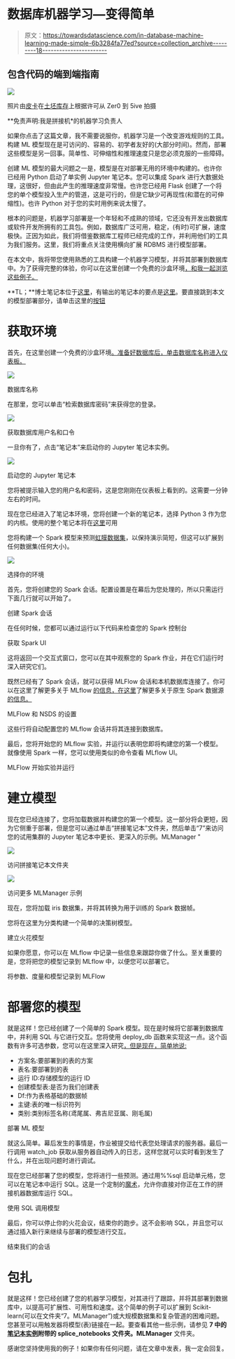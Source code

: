 # 数据库机器学习—变得简单

> 原文：<https://towardsdatascience.com/in-database-machine-learning-made-simple-6b3284fa77ed?source=collection_archive---------18----------------------->

## 包含代码的端到端指南

![](img/a0f4eba1dd6cf75b06b2de3c9f933cc1.png)

照片由[皮卡](https://stock.adobe.com/contributor/206257799/pickup?load_type=author&prev_url=detail)在[土坯库存](https://stock.adobe.com/)上根据许可从 Zer0 到 5ive 拍摄

**免责声明:我是拼接机*的机器学习负责人

如果你点击了这篇文章，我不需要说服你，机器学习是一个改变游戏规则的工具。构建 ML 模型现在是可访问的、容易的、初学者友好的(大部分时间)。然而，部署这些模型是另一回事。简单性、可伸缩性和推理速度只是您必须克服的一些障碍。

创建 ML 模型的最大问题之一是，模型是在对部署无用的环境中构建的。也许你已经用 Python 启动了单实例 Jupyter 笔记本。您可以集成 Spark 进行大数据处理，这很好，但由此产生的推理速度非常慢。也许您已经用 Flask 创建了一个将您的单个模型投入生产的管道，这是可行的，但是它缺少可再现性(和潜在的可伸缩性)。也许 Python 对于您的实时用例来说太慢了。

根本的问题是，机器学习部署是一个年轻和不成熟的领域，它还没有开发出数据库或软件开发所拥有的工具包。例如，数据库广泛可用，稳定，(有时)可扩展，速度极快。正因为如此，我们将借鉴数据库工程师已经完成的工作，并利用他们的工具为我们服务。这里，我们将重点关注使用横向扩展 RDBMS 进行模型部署。

在本文中，我将带您使用熟悉的工具构建一个机器学习模型，并将其部署到数据库中。为了获得完整的体验，你可以在这里创建一个免费的沙盒环境[，和我一起浏览这些例子。](https://cloud.splicemachine.io/register?redirect=%2F_%2Fdashboard%2Factivity)

**TL；**博士笔记本位于[这里](https://github.com/Ben-Epstein/Medium-Aritcles/tree/master/in_db_ml)，有输出的笔记本的要点是[这里](https://nbviewer.jupyter.org/gist/Ben-Epstein/66a7a15c86d8d83fd8f64f2b75a283e7)。要直接跳到本文的模型部署部分，请单击这里的[按钮](#1b95)

# 获取环境

首先，在这里创建一个免费的沙盒环境[。准备好数据库后，单击数据库名称进入仪表板。](https://cloud.splicemachine.io/register?redirect=%2F_%2Fdashboard%2Factivity)

![](img/e156696e316b05e4bf5ddcc91416e0a2.png)

数据库名称

在那里，您可以单击“检索数据库密码”来获得您的登录。

![](img/bcc2756d328f8348a6a667a56cecedbc.png)

获取数据库用户名和口令

一旦你有了，点击“笔记本”来启动你的 Jupyter 笔记本实例。

![](img/718d3d3814b9bfaf85cd359b24fe0a76.png)

启动您的 Jupyter 笔记本

您将被提示输入您的用户名和密码，这是您刚刚在仪表板上看到的。这需要一分钟左右的时间。

现在您已经进入了笔记本环境，您将创建一个新的笔记本，选择 Python 3 作为您的内核。使用的整个笔记本将在[这里](https://github.com/Ben-Epstein/Medium-Aritcles/tree/master/in_db_ml)可用

您将构建一个 Spark 模型来预测[虹膜数据集](https://scikit-learn.org/stable/auto_examples/datasets/plot_iris_dataset.html)，以保持演示简短，但这可以扩展到任何数据集(任何大小)。

![](img/6d64536aa41eebdcd772f9a4ef0ce3d8.png)

选择你的环境

首先，您将创建您的 Spark 会话。配置设置是在幕后为您处理的，所以只需运行下面几行就可以开始了。

创建 Spark 会话

在任何时候，您都可以通过运行以下代码来检查您的 Spark 控制台

获取 Spark UI

这将返回一个交互式窗口，您可以在其中观察您的 Spark 作业，并在它们运行时深入研究它们。

既然已经有了 Spark 会话，就可以获得 MLFlow 会话和本机数据库连接了。你可以在这里了解更多关于 MLflow [的信息，在这里](https://www.mlflow.org/docs/1.8.0/tracking.html)了解更多关于原生 Spark 数据源[的信息。](https://pysplice.readthedocs.io/en/latest/splicemachine.spark.html)

MLFlow 和 NSDS 的设置

这些行将自动配置您的 MLflow 会话并将其连接到数据库。

最后，您将开始您的 MLflow 实验，并运行以表明您即将构建您的第一个模型。就像使用 Spark 一样，您可以使用类似的命令查看 MLflow UI。

MLFlow 开始实验并运行

# 建立模型

现在您已经连接了，您将加载数据并构建您的第一个模型。这一部分将会更短，因为它侧重于部署，但是您可以通过单击“拼接笔记本”文件夹，然后单击“7”来访问您的试用集群的 Jupyter 笔记本中更长、更深入的示例。MLManager "

![](img/d1839111466461d3b3dccda986a0f1f5.png)

访问拼接笔记本文件夹

![](img/5a44b0bf7e4aaf00264f5e471df585a6.png)

访问更多 MLManager 示例

现在，您将加载 iris 数据集，并将其转换为用于训练的 Spark 数据帧。

您将在这里为分类构建一个简单的决策树模型。

建立火花模型

如果你愿意，你可以在 MLflow 中记录一些信息来跟踪你做了什么。至关重要的是，您将把您的模型记录到 MLflow 中，以便您可以部署它。

将参数、度量和模型记录到 MLFlow

# 部署您的模型

就是这样！您已经创建了一个简单的 Spark 模型。现在是时候将它部署到数据库中，并利用 SQL 与它进行交互。您将使用 deploy_db 函数来实现这一点。这个函数有许多可选参数，您可以在这里深入研究[，但是现在，简单地说:](https://pysplice.readthedocs.io/en/latest/splicemachine.mlflow_support.html#splicemachine.mlflow_support.mlflow_support._deploy_db)

*   方案名:要部署到的表的方案
*   表名:要部署到的表
*   运行 ID:存储模型的运行 ID
*   创建模型表:是否为我们创建表
*   Df:作为表格基础的数据帧
*   主键:表的唯一标识符列
*   类别:类别标签名称(鸢尾属、弗吉尼亚属、刚毛属)

部署 ML 模型

就这么简单。幕后发生的事情是，作业被提交给代表您处理请求的服务器。最后一行调用 watch_job 获取从服务器自动传入的日志，这样您就可以实时看到发生了什么，并在出现问题时进行调试。

现在您已经部署了您的模型，您将进行一些预测。通过用%%sql 启动单元格，您可以在笔记本中运行 SQL。这是一个定制的[魔术](https://www.tutorialspoint.com/jupyter/ipython_magic_commands.htm)，允许你直接对你正在工作的拼接机器数据库运行 SQL。

使用 SQL 调用模型

最后，你可以停止你的火花会议，结束你的跑步。这不会影响 SQL，并且您可以通过插入新行来继续与部署的模型进行交互。

结束我们的会话

# 包扎

就是这样！您已经创建了您的机器学习模型，对其进行了跟踪，并将其部署到数据库中，以提高可扩展性、可用性和速度。这个简单的例子可以扩展到 Scikit-learn(可以在文件夹“7。MLManager”)或大规模数据集和复杂管道的困难问题。您甚至可以用触发器将模型(表)链接在一起。要查看其他一些示例，请参见 **7 中的[笔记本实例](http://cloud.splicemachine.io)附带的 **splice_notebooks** 文件夹。MLManager** 文件夹。

感谢您坚持使用我的例子！如果你有任何问题，请在文章中发表，我一定会回复。